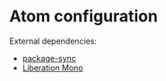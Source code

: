# Atom configuration

External dependencies:
- [package-sync][]
- [Liberation Mono][liberation-mono]

[package-sync]: https://github.com/lee-dohm/package-sync
[liberation-mono]: https://fedorahosted.org/liberation-fonts/
